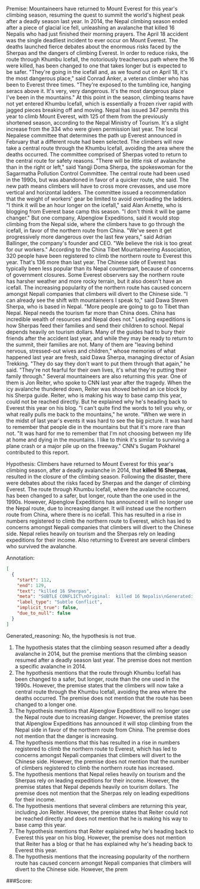 
Premise:
Mountaineers have returned to Mount Everest for this year's climbing season, resuming the quest to summit the world's highest peak after a deadly season last year. In 2014, the Nepal climbing season ended after a piece of glacial ice fell, unleashing an avalanche that killed 16 Nepalis who had just finished their morning prayers. The April 18 accident was the single deadliest incident to ever occur on Mount Everest. The deaths launched fierce debates about the enormous risks faced by the Sherpas and the dangers of climbing Everest. In order to reduce risks, the route through Khumbu Icefall, the notoriously treacherous path where the 16 were killed, has been changed to one that takes longer but is expected to be safer. "They're going in the icefall and, as we found out on April 18, it's the most dangerous place," said Conrad Anker, a veteran climber who has been to Everest three times. "They're exposed to the tumbling ice, hanging seracs above it. It's very, very dangerous. It's the most dangerous place I've been in the mountains." At this point in the season, climbing teams have not yet entered Khumbu Icefall, which is essentially a frozen river rapid with jagged pieces breaking off and moving. Nepal has issued 347 permits this year to climb Mount Everest, with 125 of them from the previously shortened season, according to the Nepal Ministry of Tourism.  It's a slight increase from the 334 who were given permission last year. The local Nepalese committee that determines the path up Everest announced in February that a different route had been selected. The climbers will now take a central route through the Khumbu Icefall, avoiding the area where the deaths occurred. The committee comprised of Sherpas voted to return to the central route for safety reasons. "There will be little risk of avalanche than in the right or left," said Yangji Doma Sherpa, the spokeswoman for the Sagarmatha Pollution Control Committee. The central route had been used in the 1990s, but was abandoned in favor of a quicker route, she said. The new path means climbers will have to cross more crevasses, and use more vertical and horizontal ladders. The committee issued a recommendation that the weight of workers' gear be limited to avoid overloading the ladders. "I think it will be an hour longer on the icefall," said Alan Arnette, who is blogging from Everest base camp this season. "I don't think it will be game changer." But one company, Alpenglow Expeditions, said it would stop climbing from the Nepal side, where the climbers have to go through the icefall, in favor of the northern route from China. "We've seen it get progressively more dangerous over the last few years," said  Adrian Ballinger, the company's founder and CEO. "We believe the risk is too great for our workers." According to the China Tibet Mountaineering Association, 320 people have been registered to climb the northern route to Everest this year. That's 136 more than last year. The Chinese side of Everest has typically been less popular than its Nepal counterpart, because of concerns of government closures. Some Everest observers say the northern route has harsher weather and more rocky terrain, but it also doesn't have an icefall. The increasing popularity of the northern route has caused concern amongst Nepali companies that climbers will divert to the Chinese side. "I can already see the shift with mountaineers I speak to," said Dawa Steven Sherpa, who is based in Nepal. "More people are going to go to Tibet than Nepal. Nepal needs the tourism far more than China does. China has incredible wealth of resources and Nepal does not." Leading expeditions is how Sherpas feed their families and send their children to school. Nepal depends heavily on tourism dollars. Many of the guides had to bury their friends after the accident last year, and while they may be ready to return to the summit, their families are not. Many of them are "leaving behind nervous, stressed-out wives and children," whose memories of what happened last year are fresh, said Dawa Sherpa, managing director of Asian Trekking. "They do say they don't want to put them through that again," he said. "They're not fearful for their own lives, it's what they're putting their family through." Several mountaineers are also returning this year. One of them is Jon Reiter, who spoke to CNN last year after the tragedy. When the icy avalanche thundered down, Reiter was shoved behind an ice block by his Sherpa guide. Reiter, who is making his way to base camp this year, could not be reached directly. But he explained why he's heading back to Everest this year on his blog. "I can't quite find the words to tell you why, or what really pulls me back to the mountains," he wrote. "When we were in the midst of last year's events it was hard to see the big picture. It was hard to remember that people die in the mountains but that it's more rare than not. "It was hard for me to remember that I'm not choosing between my life at home and dying in the mountains. I like to think it's similar to surviving a plane crash or a major pile up on the freeway." CNN's Sugam Pokharel contributed to this report.


Hypothesis:
Climbers have returned to Mount Everest for this year's climbing season, after a deadly avalanche in 2014, that **killed 16 Sherpas**, resulted in the closure of the climbing season. Following the disaster, there were debates about the risks faced by Sherpas and the danger of climbing Everest. The route through Khumbu Icefall, where the avalanche occurred, has been changed to a safer, but longer, route than the one used in the 1990s. However, Alpenglow Expeditions has announced it will no longer use the Nepal route, due to increasing danger. It will instead use the northern route from China, where there is no icefall. This has resulted in a rise in numbers registered to climb the northern route to Everest, which has led to concerns amongst Nepali companies that climbers will divert to the Chinese side. Nepal relies heavily on tourism and the Sherpas rely on leading expeditions for their income. Also returning to Everest are several climbers who survived the avalanche.

Annotation:
```json
[
  {
    "start": 112,
    "end": 129,
    "text": "killed 16 Sherpas",
    "meta": "SUBTLE CONFLICT\nOriginal:  killed 16 Nepalis\nGenerated:  killed 16 Sherpas",
    "label_type": "Subtle Conflict",
    "implicit_true": false,
    "due_to_null": false
  }
]
```

Generated_reasoning:
No, the hypothesis is not true.

1. The hypothesis states that the climbing season resumed after a deadly avalanche in 2014, but the premise mentions that the climbing season resumed after a deadly season last year. The premise does not mention a specific avalanche in 2014.
2. The hypothesis mentions that the route through Khumbu Icefall has been changed to a safer, but longer, route than the one used in the 1990s. However, the premise states that the climbers will now take a central route through the Khumbu Icefall, avoiding the area where the deaths occurred. The premise does not mention that the route has been changed to a longer one.
3. The hypothesis mentions that Alpenglow Expeditions will no longer use the Nepal route due to increasing danger. However, the premise states that Alpenglow Expeditions has announced it will stop climbing from the Nepal side in favor of the northern route from China. The premise does not mention that the danger is increasing.
4. The hypothesis mentions that this has resulted in a rise in numbers registered to climb the northern route to Everest, which has led to concerns amongst Nepali companies that climbers will divert to the Chinese side. However, the premise does not mention that the number of climbers registered to climb the northern route has increased.
5. The hypothesis mentions that Nepal relies heavily on tourism and the Sherpas rely on leading expeditions for their income. However, the premise states that Nepal depends heavily on tourism dollars. The premise does not mention that the Sherpas rely on leading expeditions for their income.
6. The hypothesis mentions that several climbers are returning this year, including Jon Reiter. However, the premise states that Reiter could not be reached directly and does not mention that he is making his way to base camp this year.
7. The hypothesis mentions that Reiter explained why he's heading back to Everest this year on his blog. However, the premise does not mention that Reiter has a blog or that he has explained why he's heading back to Everest this year.
8. The hypothesis mentions that the increasing popularity of the northern route has caused concern amongst Nepali companies that climbers will divert to the Chinese side. However, the prem

###Score:
